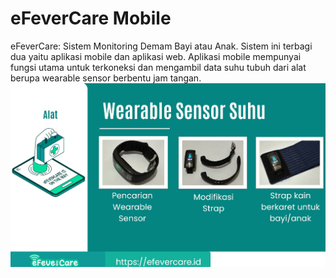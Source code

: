 # eFeverCare Mobile
eFeverCare: Sistem Monitoring Demam Bayi atau Anak. Sistem ini terbagi dua yaitu aplikasi mobile dan aplikasi web. Aplikasi mobile mempunyai fungsi utama untuk terkoneksi dan mengambil data suhu tubuh dari alat berupa wearable sensor berbentu jam tangan.
![Wearable Sensor](images/03.jpg)

